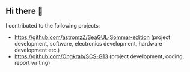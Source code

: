 ## Hi there 👋

I contributed to the following projects:

- https://github.com/astromzZ/SeaGUL-Sommar-edition (project development, software, electronics development, hardware development etc.)
- https://github.com/Ongkrab/SCS-G13 (project development, coding, report writing)

<!--
**peogradin/peogradin** is a ✨ _special_ ✨ repository because its `README.md` (this file) appears on your GitHub profile.

Here are some ideas to get you started:

- 🔭 I’m currently working on ...
- 🌱 I’m currently learning ...
- 👯 I’m looking to collaborate on ...
- 🤔 I’m looking for help with ...
- 💬 Ask me about ...
- 📫 How to reach me: ...
- 😄 Pronouns: ...
- ⚡ Fun fact: ...
-->
